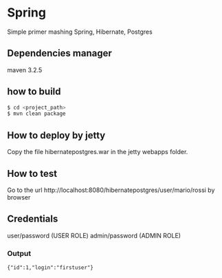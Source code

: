 # Spring

Simple primer mashing Spring, Hibernate, Postgres

## Dependencies manager
maven 3.2.5

## how to build
```bash
$ cd <project_path>
$ mvn clean package
```

## How to deploy by jetty
Copy the file hibernatepostgres.war in the jetty webapps folder.

## How to test
Go to the url http://localhost:8080/hibernatepostgres/user/mario/rossi by browser

## Credentials
user/password (USER ROLE)
admin/password (ADMIN ROLE)

### Output

```
{"id":1,"login":"firstuser"}
```
